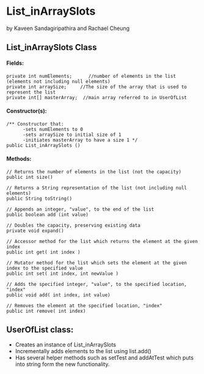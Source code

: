 
# List_inArraySlots
by Kaveen Sandagiripathira and Rachael Cheung

## List_inArraySlots Class
#### Fields:
```
private int numElements;	  //number of elements in the list (elements not including null elements)
private int arraySize;     //The size of the array that is used to represent the list
private int[] masterArray;	//main array referred to in UserOfList

```

#### Constructor(s):
```
/** Constructor that: 
      -sets numElements to 0
      -sets arraySize to initial size of 1
      -initiates masterArray to have a size 1 */
public List_inArraySlots ()
```

#### Methods:
``` 
// Returns the number of elements in the list (not the capacity)
public int size() 

// Returns a String representation of the list (not including null elements)
public String toString()

// Appends an integer, "value", to the end of the list 
public boolean add (int value)

// Doubles the capacity, preserving existing data
private void expand()

// Accessor method for the list which returns the element at the given index
public int get( int index )

// Mutator method for the list which sets the element at the given index to the specified value
public int set( int index, int newValue )

// Adds the specified integer, "value", to the specified location, "index"
public void add( int index, int value)

// Removes the element at the specified location, "index"
public int remove( int index)
```

## UserOfList class:
- Creates an instance of List_inArraySlots
- Incrementally adds elements to the list using list.add()
- Has several helper methods such as setTest and addAtTest which puts into string form the new functionality. 
 

